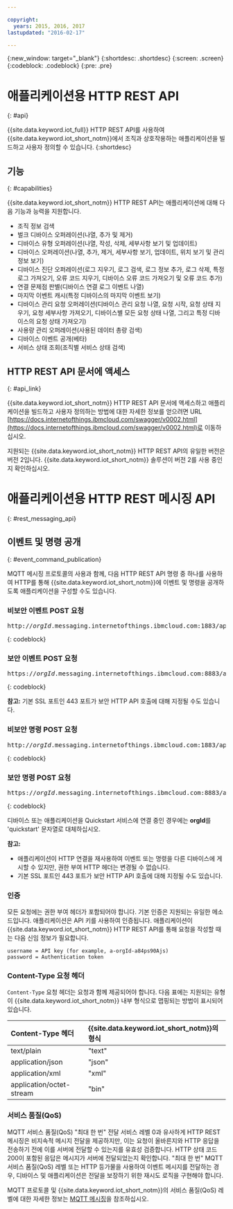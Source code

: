 ```yaml
---

copyright:
  years: 2015, 2016, 2017
lastupdated: "2016-02-17"

---
```


{:new_window: target="_blank"}
{:shortdesc: .shortdesc}
{:screen: .screen}
{:codeblock: .codeblock}
{:pre: .pre}

# 애플리케이션용 HTTP REST API
{: #api}

{{site.data.keyword.iot_full}} HTTP REST API를 사용하여 {{site.data.keyword.iot_short_notm}}에서 조직과 상호작용하는 애플리케이션을 빌드하고 사용자 정의할 수 있습니다.
{:shortdesc}

## 기능
{: #capabilities}

{{site.data.keyword.iot_short_notm}} HTTP REST API는 애플리케이션에 대해 다음 기능과 능력을 지원합니다. 

- 조직 정보 검색
- 벌크 디바이스 오퍼레이션(나열, 추가 및 제거)
- 디바이스 유형 오퍼레이션(나열, 작성, 삭제, 세부사항 보기 및 업데이트)
- 디바이스 오퍼레이션(나열, 추가, 제거, 세부사항 보기, 업데이트, 위치 보기 및 관리 정보 보기)
- 디바이스 진단 오퍼레이션(로그 지우기, 로그 검색, 로그 정보 추가, 로그 삭제, 특정 로그 가져오기, 오류 코드 지우기, 디바이스 오류 코드 가져오기 및 오류 코드 추가)
- 연결 문제점 판별(디바이스 연결 로그 이벤트 나열)
- 마지막 이벤트 캐시(특정 디바이스의 마지막 이벤트 보기)
- 디바이스 관리 요청 오퍼레이션(디바이스 관리 요청 나열, 요청 시작, 요청 상태 지우기, 요청 세부사항 가져오기, 디바이스별 모든 요청 상태 나열, 그리고 특정 디바이스의 요청 상태 가져오기)
- 사용량 관리 오퍼레이션(사용된 데이터 총량 검색)
- 디바이스 이벤트 공개(베타)
- 서비스 상태 조회(조직별 서비스 상태 검색)

## HTTP REST API 문서에 액세스
{: #api_link}

{{site.data.keyword.iot_short_notm}} HTTP REST API 문서에 액세스하고 애플리케이션을 빌드하고 사용자 정의하는 방법에 대한 자세한 정보를 얻으려면 URL [https://docs.internetofthings.ibmcloud.com/swagger/v0002.html](https://docs.internetofthings.ibmcloud.com/swagger/v0002.html)로 이동하십시오.

지원되는 {{site.data.keyword.iot_short_notm}} HTTP REST API의 유일한 버전은 버전 2입니다. {{site.data.keyword.iot_short_notm}} 솔루션이 버전 2를 사용 중인지 확인하십시오. 

# 애플리케이션용 HTTP REST 메시징 API
{: #rest_messaging_api}

## 이벤트 및 명령 공개
{: #event_command_publication}

MQTT 메시징 프로토콜의 사용과 함께, 다음 HTTP REST API 명령 중 하나를 사용하여 HTTP를 통해 {{site.data.keyword.iot_short_notm}}에 이벤트 및 명령을 공개하도록 애플리케이션을 구성할 수도 있습니다. 

### 비보안 이벤트 POST 요청
<pre class="pre">http://<var class="keyword varname">orgId</var>.messaging.internetofthings.ibmcloud.com:1883/api/v0002/application/types/<var class="keyword varname">typeId</var>/devices/<var class="keyword varname">deviceId</var>/events/<var class="keyword varname">eventId</var></pre>
{: codeblock}

### 보안 이벤트 POST 요청
<pre class="pre">https://<var class="keyword varname">orgId</var>.messaging.internetofthings.ibmcloud.com:8883/api/v0002/application/types/<var class="keyword varname">typeId</var>/devices/<var class="keyword varname">deviceId</var>/events/<var class="keyword varname">eventId</var></pre>
{: codeblock}

**참고:** 기본 SSL 포트인 443 포트가 보안 HTTP API 호출에 대해 지정될 수도 있습니다. 

### 비보안 명령 POST 요청
<pre class="pre">http://<var class="keyword varname">orgId</var>.messaging.internetofthings.ibmcloud.com:1883/api/v0002/application/types/<var class="keyword varname">typeId</var>/devices/<var class="keyword varname">deviceId</var>/commands/<var class="keyword varname">eventId</var></pre>
{: codeblock}

### 보안 명령 POST 요청
<pre class="pre">https://<var class="keyword varname">orgId</var>.messaging.internetofthings.ibmcloud.com:8883/api/v0002/application/types/<var class="keyword varname">typeId</var>/devices/<var class="keyword varname">deviceId</var>/commands/<var class="keyword varname">eventId</var></pre>
{: codeblock}

디바이스 또는 애플리케이션을 Quickstart 서비스에 연결 중인 경우에는 **orgId**를 'quickstart' 문자열로 대체하십시오. 

**참고:**
- 애플리케이션이 HTTP 연결을 재사용하여 이벤트 또는 명령을 다른 디바이스에 게시할 수 있지만, 권한 부여 HTTP 헤더는 변경될 수 없습니다. 
- 기본 SSL 포트인 443 포트가 보안 HTTP API 호출에 대해 지정될 수도 있습니다. 

### 인증

모든 요청에는 권한 부여 헤더가 포함되어야 합니다. 기본 인증은 지원되는 유일한 메소드입니다. 애플리케이션은 API 키를 사용하여 인증됩니다. 애플리케이션이 {{site.data.keyword.iot_short_notm}} HTTP REST API를 통해 요청을 작성할 때는 다음 신임 정보가 필요합니다. 

```
username = API key (for example, a-orgId-a84ps90Ajs)
password = Authentication token
```

### Content-Type 요청 헤더

`Content-Type` 요청 헤더는 요청과 함께 제공되어야 합니다. 다음 표에는 지원되는 유형이 {{site.data.keyword.iot_short_notm}} 내부 형식으로 맵핑되는 방법이 표시되어 있습니다. 

|Content-Type 헤더|{{site.data.keyword.iot_short_notm}}의 형식|
|:---|:---|
|text/plain|"text"
|application/json| "json"
|application/xml | "xml"
|application/octet-stream|"bin"

### 서비스 품질(QoS)

MQTT 서비스 품질(QoS) "최대 한 번" 전달 서비스 레벨 0과 유사하게 HTTP REST 메시징은 비지속적 메시지 전달을 제공하지만, 이는 요청이 올바른지와 HTTP 응답을 전송하기 전에 이를 서버에 전달할 수 있는지를 유효성 검증합니다. HTTP 상태 코드 200이 포함된 응답은 메시지가 서버에 전달되었는지 확인합니다. "최대 한 번" MQTT 서비스 품질(QoS) 레벨 또는 HTTP 등가물을 사용하여 이벤트 메시지를 전달하는 경우, 디바이스 및 애플리케이션은 전달을 보장하기 위한 재시도 로직을 구현해야 합니다. 


MQTT 프로토콜 및 {{site.data.keyword.iot_short_notm}}의 서비스 품질(QoS) 레벨에 대한 자세한 정보는 [MQTT 메시징](../reference/mqtt/index.html)을 참조하십시오. 
